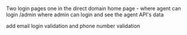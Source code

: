 Two login pages one in the direct domain home page - where agent can login
/admin where admin can login and see the agent API's data

add email login validation and phone number validation
